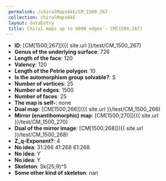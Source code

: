 ```yaml
--- 
 permalink: /chiralMaps6kE/CM_1500_267 
 collection: chiralMaps6kE
 layout: dataEntry
 title: Chiral maps up to 6000 edges - CM[1500;267]
---
```


- **ID**: [CM[1500;267]]({{ site.url }}/test/CM_1500_267)
- **Genus of the underlying surface**: 726
- **Length of the face**: 120
- **Valency**: 120
- **Length of the Petrie polygon**: 10
- **Is the automorphism group solvable?**: S
- **Number of vertices**: 25
- **Number of edges**: 1500
- **Number of faces**: 25
- **The map is self-**: none
- **Dual map**: [CM[1500;266]]({{ site.url }}/test/CM_1500_266)
- **Mirror (enantihomorphic) map**: [CM[1500;270]]({{ site.url }}/test/CM_1500_270)
- **Dual of the mirror image**: [CM[1500;268]]({{ site.url }}/test/CM_1500_268)
- **Z_q-Exponent?**: 4
- **No idea**:  31:266 41:268 61:268
- **No idea**: Y
- **No idea**: Y
- **Skeleton**: Sk(25;9)^5
- **Some other kind of skeleton**: nan
